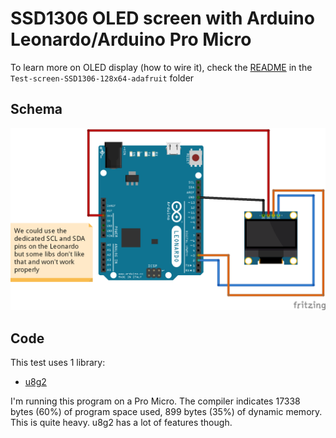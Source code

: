 # SSD1306 OLED screen with Arduino Leonardo/Arduino Pro Micro

To learn more on OLED display (how to wire it), check the [README](../Test-screen-SSD1306-128x64-adafruit/README.md) in the `Test-screen-SSD1306-128x64-adafruit` folder

## Schema

![Schema](../Test-screen-SSD1306-128x64-adafruit/schema.png)

## Code

This test uses 1 library:
* [u8g2](https://github.com/olikraus/u8g2)


I'm running this program on a Pro Micro. The compiler indicates 17338 bytes (60%) of program space used, 899 bytes (35%) of dynamic memory. This is quite heavy. u8g2 has a lot of features though.